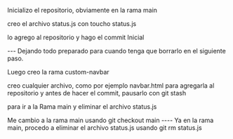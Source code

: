 Inicializo el repositorio, obviamente en la rama main

creo el archivo status.js con toucho status.js

lo agrego al repositorio y hago el commit Inicial

--- Dejando todo preparado para cuando tenga que borrarlo en el siguiente paso.

Luego creo la rama custom-navbar

creo cualquier archivo, como por ejemplo navbar.html para agregarla al repositorio 
y antes de hacer el commit, pausarlo con git stash

para ir a la Rama main y eliminar el archivo status.js


Me cambio a la rama main usando git checkout main
---- Ya en la rama main, procedo a eliminar el archivo status.js usando git rm status.js
